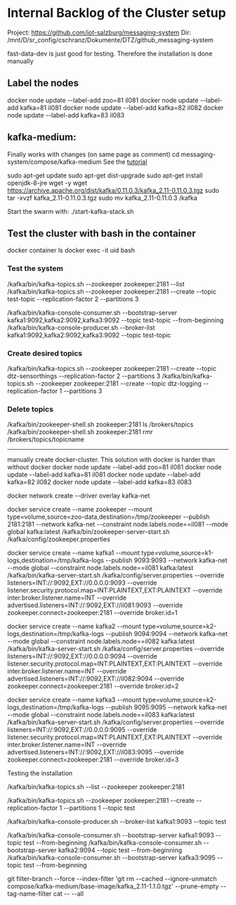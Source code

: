# Internal Backlog of the Cluster setup
Project: https://github.com/iot-salzburg/messaging-system
Dir: /mnt/D/sr_config/cschranz/Dokumente/DTZ/github_messaging-system

fast-data-dev is just good for testing.
Therefore the installation is done manually


## Label the nodes
docker node update --label-add zoo=81 il081
docker node update --label-add kafka=81 il081
docker node update --label-add kafka=82 il082
docker node update --label-add kafka=83 il083


## kafka-medium:
Finally works with changes (on same page as comment)
cd messaging-system/compose/kafka-medium
See the [tutorial](https://medium.com/@NegiPrateek/wtf-setting-up-kafka-cluster-using-docker-stack-5efc68841c23)

sudo apt-get update
sudo apt-get dist-upgrade
sudo apt-get install openjdk-8-jre wget -y
wget https://archive.apache.org/dist/kafka/0.11.0.3/kafka_2.11-0.11.0.3.tgz
sudo tar -xvzf kafka_2.11-0.11.0.3.tgz
sudo mv kafka_2.11-0.11.0.3 /kafka

Start the swarm with:
./start-kafka-stack.sh


## Test the cluster with bash in the container

docker container ls
docker exec -it uid bash

### Test the system
/kafka/bin/kafka-topics.sh --zookeeper zookeeper:2181 --list
/kafka/bin/kafka-topics.sh --zookeeper zookeeper:2181 --create --topic test-topic --replication-factor 2 --partitions 3

/kafka/bin/kafka-console-consumer.sh --bootstrap-server kafka1:9092,kafka2:9092,kafka3:9092 --topic test-topic --from-beginning
/kafka/bin/kafka-console-producer.sh --broker-list kafka1:9092,kafka2:9092,kafka3:9092 --topic test-topic


### Create desired topics
/kafka/bin/kafka-topics.sh --zookeeper zookeeper:2181 --create --topic dtz-sensorthings --replication-factor 2 --partitions 3
/kafka/bin/kafka-topics.sh --zookeeper zookeeper:2181 --create --topic dtz-logging --replication-factor 1 --partitions 3

### Delete topics
/kafka/bin/zookeeper-shell.sh zookeeper:2181 ls /brokers/topics
/kafka/bin/zookeeper-shell.sh zookeeper:2181 rmr /brokers/topics/topicname







________________________________________________________________________________________________

manually create docker-cluster. This solution with docker is harder than without docker
docker node update --label-add zoo=81 il081
docker node update --label-add kafka=81 il081
docker node update --label-add kafka=82 il082
docker node update --label-add kafka=83 il083

docker network create --driver overlay kafka-net


docker service create --name zookeeper   --mount type=volume,source=zoo-data,destination=/tmp/zookeeper --publish 2181:2181   --network kafka-net   --constraint node.labels.node==il081   --mode global   kafka:latest /kafka/bin/zookeeper-server-start.sh /kafka/config/zookeeper.properties


docker service create     --name kafka1     --mount type=volume,source=k1-logs,destination=/tmp/kafka-logs     --publish 9093:9093     --network kafka-net     --mode global     --constraint node.labels.node==il081 kafka:latest /kafka/bin/kafka-server-start.sh /kafka/config/server.properties --override listeners=INT://:9092,EXT://0.0.0.0:9093  --override listener.security.protocol.map=INT:PLAINTEXT,EXT:PLAINTEXT --override inter.broker.listener.name=INT --override advertised.listeners=INT://:9092,EXT://il081:9093  --override zookeeper.connect=zookeeper:2181  --override broker.id=1


docker service create  --name kafka2   --mount type=volume,source=k2-logs,destination=/tmp/kafka-logs   --publish 9094:9094   --network kafka-net   --mode global   --constraint node.labels.node==il082 kafka:latest /kafka/bin/kafka-server-start.sh /kafka/config/server.properties  --override listeners=INT://:9092,EXT://0.0.0.0:9094  --override listener.security.protocol.map=INT:PLAINTEXT,EXT:PLAINTEXT  --override inter.broker.listener.name=INT  --override advertised.listeners=INT://:9092,EXT://il082:9094  --override zookeeper.connect=zookeeper:2181  --override broker.id=2


docker service create  --name kafka3   --mount type=volume,source=k2-logs,destination=/tmp/kafka-logs   --publish 9095:9095   --network kafka-net   --mode global   --constraint node.labels.node==il083 kafka:latest /kafka/bin/kafka-server-start.sh /kafka/config/server.properties  --override listeners=INT://:9092,EXT://0.0.0.0:9095  --override listener.security.protocol.map=INT:PLAINTEXT,EXT:PLAINTEXT  --override inter.broker.listener.name=INT  --override advertised.listeners=INT://:9092,EXT://il083:9095  --override zookeeper.connect=zookeeper:2181  --override broker.id=3


Testing the installation

/kafka/bin/kafka-topics.sh --list --zookeeper zookeeper:2181

/kafka/bin/kafka-topics.sh  --zookeeper zookeeper:2181 --create --replication-factor 1 --partitions 1 --topic test

/kafka/bin/kafka-console-producer.sh --broker-list kafka1:9093 --topic test

/kafka/bin/kafka-console-consumer.sh --bootstrap-server kafka1:9093 --topic test --from-beginning
/kafka/bin/kafka-console-consumer.sh --bootstrap-server kafka2:9094 --topic test --from-beginning
/kafka/bin/kafka-console-consumer.sh --bootstrap-server kafka3:9095 --topic test --from-beginning



git filter-branch --force --index-filter 'git rm --cached --ignore-unmatch compose/kafka-medium/base-image/kafka_2.11-1.1.0.tgz' --prune-empty --tag-name-filter cat -- --all







